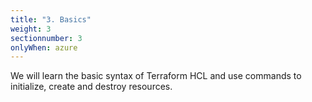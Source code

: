 ```yaml
---
title: "3. Basics"
weight: 3
sectionnumber: 3
onlyWhen: azure
---
```


We will learn the basic syntax of Terraform HCL and use commands to initialize, create and destroy resources.

